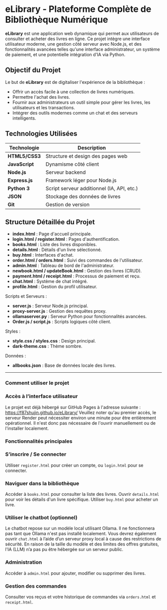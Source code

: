 
#  eLibrary - Plateforme Complète de Bibliothèque Numérique

**eLibrary** est une application web dynamique qui permet aux utilisateurs de consulter et acheter des livres en ligne.
Ce projet intègre une interface utilisateur moderne, une gestion côté serveur avec Node.js, et des fonctionnalités avancées
telles qu'une interface administrateur, un système de paiement, et une potentielle intégration d'IA via Python.



##  Objectif du Projet

Le but de **eLibrary** est de digitaliser l'expérience de la bibliothèque :
- Offrir un accès facile à une collection de livres numériques.
- Permettre l'achat des livres.
- Fournir aux administrateurs un outil simple pour gérer les livres, les utilisateurs et les transactions.
- Intégrer des outils modernes comme un chat et des serveurs intelligents.



##  Technologies Utilisées

| Technologie      | Description                                      |
|------------------|--------------------------------------------------|
| **HTML5/CSS3**   | Structure et design des pages web                |
| **JavaScript**   | Dynamisme côté client                            |
| **Node.js**      | Serveur backend                                  |
| **Express.js**   | Framework léger pour Node.js                     |
| **Python 3**     | Script serveur additionnel (IA, API, etc.)       |
| **JSON**         | Stockage des données de livres                   |
| **Git**          | Gestion de version                               |



##  Structure Détaillée du Projet

- **index.html** : Page d'accueil principale.
- **login.html / register.html** : Pages d'authentification.
- **books.html** : Liste des livres disponibles.
- **details.html** : Détails d'un livre sélectionné.
- **buy.html** : Interfaces d'achat.
- **order.html / orders.html** : Suivi des commandes de l'utilisateur.
- **admin.html** : Tableau de bord de l'administrateur.
- **newbook.html / updateBook.html** : Gestion des livres (CRUD).
- **payment.html / receipt.html** : Processus de paiement et reçu.
- **chat.html** : Système de chat intégré.
- **profile.html** : Gestion du profil utilisateur.

Scripts et Serveurs :
- **server.js** : Serveur Node.js principal.
- **proxy-server.js** : Gestion des requêtes proxy.
- **ollamaserver.py** : Serveur Python pour fonctionnalités avancées.
- **Order.js / script.js** : Scripts logiques côté client.

Styles :
- **style.css / styles.css** : Design principal.
- **dark-theme.css** : Thème sombre.

Données :
- **allbooks.json** : Base de données locale des livres.

---


### Comment utiliser le projet

### Accès à l’interface utilisateur
Le projet est déjà hébergé sur GitHub Pages à l'adresse suivante :
https://f87shujin.github.io/eLibrary/
Veuillez noter qu'au premier accès, le serveur Render peut nécessiter environ une minute pour être entièrement opérationnel.
Il n'est donc pas nécessaire de l'ouvrir manuellement ou de l'installer localement.

### Fonctionnalités principales

### S’inscrire / Se connecter
Utiliser `register.html` pour créer un compte, ou `login.html` pour se connecter.

### Naviguer dans la bibliothèque
Accéder à `books.html` pour consulter la liste des livres.
Ouvrir `details.html` pour voir les détails d'un livre spécifique.
Utiliser `buy.html` pour acheter un livre.

### Utiliser le chatbot (optionnel)
Le chatbot repose sur un modèle local utilisant Ollama.
Il ne fonctionnera pas tant que Ollama n'est pas installé localement.
Vous devrez également ouvrir `chat.html` à l’aide d’un serveur proxy local à cause des restrictions de sécurité.
En raison de la taille du modèle et des limites des offres gratuites, l'IA (LLM) n’a pas pu être hébergée sur un serveur public.

### Administration
Accéder à `admin.html` pour ajouter, modifier ou supprimer des livres.

### Gestion des commandes
Consulter vos reçus et votre historique de commandes via `orders.html` et `receipt.html`.





